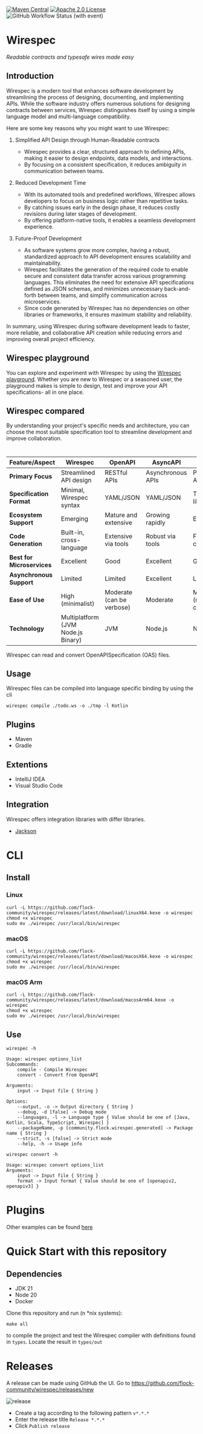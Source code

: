 [![Maven Central](https://img.shields.io/maven-central/v/community.flock.wirespec.compiler/lib)](https://mvnrepository.com/artifact/community.flock.wirespec.compiler/core-jvm)
[![Apache 2.0 License](https://img.shields.io/badge/License-Apache_2.0-blue)](LICENSE)
![GitHub Workflow Status (with event)](https://img.shields.io/github/actions/workflow/status/flock-community/wirespec/build.yml)

# Wirespec

_Readable contracts and typesafe wires made easy_

## Introduction


Wirespec is a modern tool that enhances software development by streamlining the process of designing, documenting, and implementing APIs.
While the software industry offers numerous solutions for designing contracts between services, Wirespec distinguishes itself by using a simple language model and multi-language compatibility.

Here are some key reasons why you might want to use Wirespec:

1. Simplified API Design through Human-Readable contracts
    * Wirespec provides a clear, structured approach to defining APIs, making it easier to design endpoints, data models, and interactions.
    * By focusing on a consistent specification, it reduces ambiguity in communication between teams.

2. Reduced Development Time
    * With its automated tools and predefined workflows, Wirespec allows developers to focus on business logic rather than repetitive tasks.
    * By catching issues early in the design phase, it reduces costly revisions during later stages of development.
    * By offering platform-native tools, it enables a seamless development experience.

3. Future-Proof Development
    * As software systems grow more complex, having a robust, standardized approach to API development ensures scalability and maintainability.
    * Wirespec facilitates the generation of the required code to enable secure and consistent data transfer across various programming languages. This eliminates the need for extensive API specifications defined as JSON schemas, and minimizes unnecessary back-and-forth between teams, and simplify communication across microservices.
    * Since code generated by Wirespec has no dependencies on other libraries or frameworks, it ensures maximum stability and reliability.

In summary, using Wirespec during software development leads to faster, more reliable, and collaborative API creation while reducing errors and improving overall project efficiency.
## Wirespec playground

You can explore and experiment with Wirespec by using the [Wirespec playground](https://playground.wirespec.io). Whether you are new to Wirespec or a seasoned user, the playground makes is simple to design, test and improve your API specifications- all in one place.

## Wirespec compared

By understanding your project's specific needs and architecture, you can choose the most suitable specification tool to streamline development and improve collaboration.
#

| Feature/Aspect             | **Wirespec**                       | **OpenAPI**         | **AsyncAPI**      | **TypeSpec**               |
|----------------------------|------------------------------------|---------------------|-------------------|----------------------------|
| **Primary Focus**          | Streamlined API design             | RESTful APIs        | Asynchronous APIs | Programmatic API design    |
| **Specification Format**   | Minimal, Wirespec syntax           | YAML/JSON           | YAML/JSON         | TypeScript-like syntax     |
| **Ecosystem Support**      | Emerging                           | Mature and extensive | Growing rapidly   | Emerging                   |
| **Code Generation**        | Built-in, cross-language           | Extensive via tools | Robust via tools  | Flexible and customizable  |
| **Best for Microservices** | Excellent                          | Good                | Excellent         | Good                       |
| **Asynchronous Support**   | Limited                            | Limited             | Excellent         | Limited                    |
| **Ease of Use**            | High (minimalist)                  | Moderate (can be verbose) | Moderate          | Moderate (requires coding) |
| **Technology**             | Multiplatform (JVM Node.js Binary) | JVM                 | Node.js           | Node.js                    |

Wirespec can read and convert OpenAPISpecification (OAS) files.


## Usage

Wirespec files can be compiled into language specific binding by using the cli

```shell
wirespec compile ./todo.ws -o ./tmp -l Kotlin
```

## Plugins

* Maven
* Gradle

## Extentions

* IntelliJ IDEA
* Visual Studio Code

## Integration

Wirespec offers integration libraries with differ libraries.

* [Jackson](src/integration/jackson)

# CLI

## Install

### Linux

```shell
curl -L https://github.com/flock-community/wirespec/releases/latest/download/linuxX64.kexe -o wirespec
chmod +x wirespec
sudo mv ./wirespec /usr/local/bin/wirespec
```

### macOS

```shell
curl -L https://github.com/flock-community/wirespec/releases/latest/download/macosX64.kexe -o wirespec
chmod +x wirespec
sudo mv ./wirespec /usr/local/bin/wirespec
```

### macOS Arm

```shell
curl -L https://github.com/flock-community/wirespec/releases/latest/download/macosArm64.kexe -o wirespec
chmod +x wirespec
sudo mv ./wirespec /usr/local/bin/wirespec
```

## Use

```shell
wirespec -h
```

```
Usage: wirespec options_list
Subcommands: 
    compile - Compile Wirespec
    convert - Convert from OpenAPI

Arguments: 
    input -> Input file { String }

Options: 
    --output, -o -> Output directory { String }
    --debug, -d [false] -> Debug mode 
    --languages, -l -> Language type { Value should be one of [Java, Kotlin, Scala, TypeScript, Wirespec] }
    --packageName, -p [community.flock.wirespec.generated] -> Package name { String }
    --strict, -s [false] -> Strict mode 
    --help, -h -> Usage info 
```

```shell
wirespec convert -h
```

```
Usage: wirespec convert options_list
Arguments: 
    input -> Input file { String }
    format -> Input format { Value should be one of [openapiv2, openapiv3] }
```

# Plugins

Other examples can be found [here](examples/README.md)

# Quick Start with this repository

## Dependencies

* JDK 21
* Node 20
* Docker

Clone this repository and run (n *nix systems):

```shell
make all
```

to compile the project and test the Wirespec compiler with definitions found in `types`. Locate the result
in `types/out`

# Releases

A release can be made using GitHub the UI.
Go to https://github.com/flock-community/wirespec/releases/new

![release](images/release.png)

- Create a tag according to the following pattern `v*.*.*`
- Enter the release title `Release *.*.*`
- Click `Publish release`
